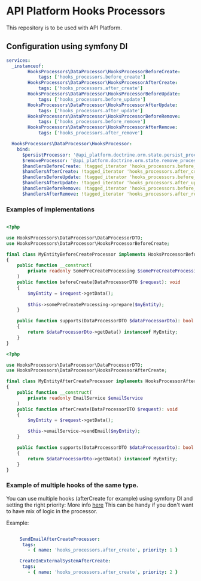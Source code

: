 # API Platform Hooks Processors
This repository is to be used with API Platform.

## Configuration using symfony DI

```yaml
services:
  _instanceof:
        HooksProcessors\DataProcessor\HooksProcessorBeforeCreate:
            tags: ['hooks_processors.before_create']
        HooksProcessors\DataProcessor\HooksProcessorAfterCreate:
            tags: ['hooks_processors.after_create']
        HooksProcessors\DataProcessor\HooksProcessorBeforeUpdate:
            tags: ['hooks_processors.before_update']
        HooksProcessors\DataProcessor\HooksProcessorAfterUpdate:
            tags: ['hooks_processors.after_update']
        HooksProcessors\DataProcessor\HooksProcessorBeforeRemove:
            tags: ['hooks_processors.before_remove']
        HooksProcessors\DataProcessor\HooksProcessorAfterRemove:
            tags: ['hooks_processors.after_remove']

  HooksProcessors\DataProcessor\HooksProcessor:
    bind:
      $persistProcessor: '@api_platform.doctrine.orm.state.persist_processor'
      $removeProcessor: '@api_platform.doctrine.orm.state.remove_processor'
      $handlersBeforeCreate: !tagged_iterator 'hooks_processors.before_create'
      $handlersAfterCreate: !tagged_iterator 'hooks_processors.after_create'
      $handlersBeforeUpdate: !tagged_iterator 'hooks_processors.before_update'
      $handlersAfterUpdate: !tagged_iterator 'hooks_processors.after_update'
      $handlersBeforeRemove: !tagged_iterator 'hooks_processors.before_remove'
      $handlersAfterRemove: !tagged_iterator 'hooks_processors.after_remove'
```

### Examples of implementations

```php

<?php

use HooksProcessors\DataProcessor\DataProcessorDTO;
use HooksProcessors\DataProcessor\HooksProcessorBeforeCreate;

final class MyEntityBeforeCreateProcessor implements HooksProcessorBeforeCreate
{
    public function __construct(
        private readonly SomePreCreateProcessing $somePreCreateProcessing
    )
    public function beforeCreate(DataProcessorDTO $request): void
    {
        $myEntity = $request->getData();
        
        $this->somePreCreateProcessing->prepare($myEntity);
    }

    public function supports(DataProcessorDTO $dataProcessorDto): bool
    {
        return $dataProcessorDto->getData() instanceof MyEntity;
    }
}
```
```php
<?php

use HooksProcessors\DataProcessor\DataProcessorDTO;
use HooksProcessors\DataProcessor\HooksProcessorAfterCreate;

final class MyEntityAfterCreateProcessor implements HooksProcessorAfterCreate
{
    public function __construct(
        private readonly EmailService $emailService
    )
    public function afterCreate(DataProcessorDTO $request): void
    {
        $myEntity = $request->getData();

        $this->emailService->sendEmail($myEntity);
    }

    public function supports(DataProcessorDTO $dataProcessorDto): bool
    {
        return $dataProcessorDto->getData() instanceof MyEntity;
    }
}
```

### Example of multiple hooks of the same type.
You can use multiple hooks (afterCreate for example) using symfony DI and setting the right priority: More info [here](https://symfony.com/doc/current/service_container/tags.html#tagged-services-with-priority)
This can be handy if you don't want to have mix of logic in the processor.

Example:
```yaml

     SendEmailAfterCreateProcessor:
      tags:
        - { name: 'hooks_processors.after_create', priority: 1 }

     CreateInExternalSystemAfterCreate:
      tags:
        - { name: 'hooks_processors.after_create', priority: 2 }

```
